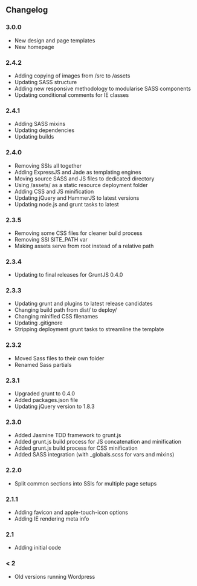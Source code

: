 Changelog
---------------------

### 3.0.0
- New design and page templates
- New homepage

### 2.4.2
- Adding copying of images from /src to /assets
- Updating SASS structure
- Adding new responsive methodology to modularise SASS components
- Updating conditional comments for IE classes

### 2.4.1
- Adding SASS mixins
- Updating dependencies
- Updating builds

### 2.4.0
- Removing SSIs all together
- Adding ExpressJS and Jade as templating engines
- Moving source SASS and JS files to dedicated directory
- Using /assets/ as a static resource deployment folder
- Adding CSS and JS minification
- Updating jQuery and HammerJS to latest versions
- Updating node.js and grunt tasks to latest

### 2.3.5
- Removing some CSS files for cleaner build process
- Removing SSI SITE_PATH var
- Making assets serve from root instead of a relative path

### 2.3.4
- Updating to final releases for GruntJS 0.4.0

### 2.3.3
- Updating grunt and plugins to latest release candidates
- Changing build path from dist/ to deploy/
- Changing minified CSS filenames
- Updating .gitignore
- Stripping deployment grunt tasks to streamline the template

### 2.3.2
- Moved Sass files to their own folder
- Renamed Sass partials

### 2.3.1
- Upgraded grunt to 0.4.0
- Added packages.json file
- Updating jQuery version to 1.8.3

### 2.3.0
- Added Jasmine TDD framework to grunt.js
- Added grunt.js build process for JS concatenation and minification
- Added grunt.js build process for CSS minification
- Added SASS integration (with _globals.scss for vars and mixins)

### 2.2.0
- Split common sections into SSIs for multiple page setups

### 2.1.1
- Adding favicon and apple-touch-icon options
- Adding IE rendering meta info

### 2.1
- Adding initial code

### < 2
- Old versions running Wordpress
